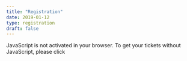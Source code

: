 ```yaml
---
title: "Registration"
date: 2019-01-12
type: registration
draft: false
---
```


<div style="width:100%; text-align:left;">
	<link rel="stylesheet" type="text/css" href="https://registration.cfgmgmtcamp.be/ghent/2019/widget/v1.css">
	<script type="text/javascript" src="https://registration.cfgmgmtcamp.be/widget/v1.en.js" async></script>
	<pretix-widget event="https://registration.cfgmgmtcamp.be/ghent/"></pretix-widget>
	<noscript>
		<div class="pretix-widget">
			<div class="pretix-widget-info-message">
				JavaScript is not activated in your browser.
				To get your tickets without JavaScript, please click <a target="_blank" rel="noopener" href="https>
			</div>
		</div>
	</noscript>
</div>

